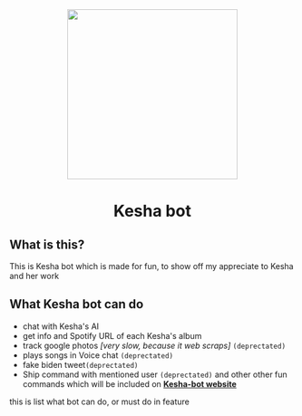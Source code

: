 <div align="center">	
	<img src=https://i.ibb.co/SB9dcg0/Bqkgt-Cb5-400x400-modified.png" width="300">
<h1>Kesha bot</h1>
</div>

## What is this?

This is Kesha bot which is made for fun, to show off my appreciate to Kesha and her work

## What Kesha bot can do

* chat with Kesha's AI
* get info and Spotify URL of each Kesha's album
* track google photos *[very slow, because it web scraps]* `(deprectated)`
* plays songs in Voice chat `(deprectated)`
* fake biden tweet`(deprectated)`
* Ship command with mentioned user `(deprectated)`
and other other fun commands which will be included on **[Kesha-bot website](https://kesha.netlify.app/)** 

 this is list what bot can do, or must do in feature
